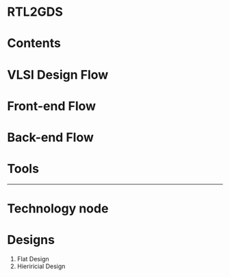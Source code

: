 # RTL2GDS

# Contents

# VLSI Design Flow

# Front-end Flow

# Back-end Flow

# Tools
--------------------



# Technology node

# Designs
1. Flat Design
2. Hieriricial Design

   

